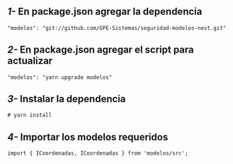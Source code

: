## _1-_ En package.json agregar la dependencia

```
"modelos": "git://github.com/GPE-Sistemas/seguridad-modelos-nest.git"
```

## _2-_ En package.json agregar el script para actualizar

```
"modelos": "yarn upgrade modelos"
```

## _3-_ Instalar la dependencia

```
# yarn install
```

## _4-_ Importar los modelos requeridos

```
import { ICoordenadas, ICoordenadas } from 'modelos/src';
```
